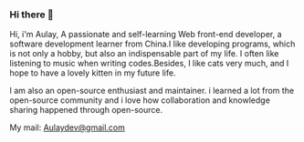 ### Hi there 👋 

Hi, i'm Aulay, A passionate and self-learning Web front-end developer, a software development learner from China.I like developing programs, which is not only a hobby, but also an indispensable part of my life. I often like listening to music when writing codes.Besides, I like cats very much, and I hope to have a lovely kitten in my future life.

I am also an open-source enthusiast and maintainer. i learned a lot from the open-source community and i love how collaboration and knowledge sharing happened through open-source.

My mail: Aulaydev@gmail.com
